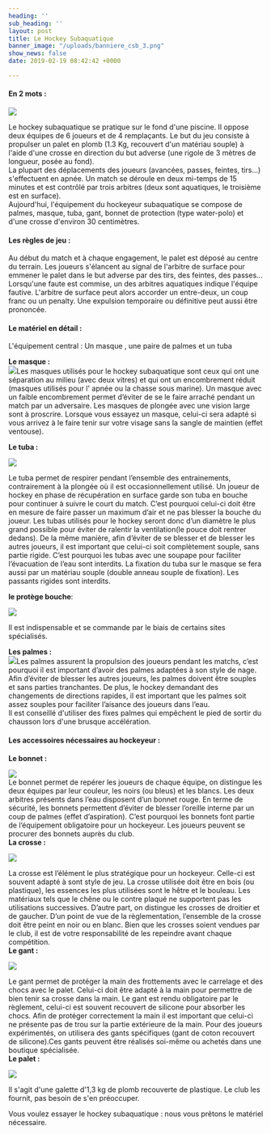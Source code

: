 ```yaml
---
heading: ''
sub_heading: ''
layout: post
title: Le Hockey Subaquatique
banner_image: "/uploads/banniere_csb_3.png"
show_news: false
date: 2019-02-19 08:42:42 +0000

---
```

#### En 2 mots :

[![](https://1.bp.blogspot.com/-7VCuAFZXBiM/XA7duY2Y_EI/AAAAAAAAAEs/7et0udKF4G4ieJoLbApUC9Uw8jOB0KAjwCEwYBhgL/s1600/6joueurs-brest.jpg)](https://1.bp.blogspot.com/-7VCuAFZXBiM/XA7duY2Y_EI/AAAAAAAAAEs/7et0udKF4G4ieJoLbApUC9Uw8jOB0KAjwCEwYBhgL/s1600/6joueurs-brest.jpg)

Le hockey subaquatique se pratique sur le fond d'une piscine. Il oppose deux équipes de 6 joueurs et de 4 remplaçants. Le but du jeu consiste à propulser un palet en plomb (1.3 Kg, recouvert d'un matériau souple) à l'aide d'une crosse en direction du but adverse (une rigole de 3 mètres de longueur, posée au fond).  
 La plupart des déplacements des joueurs (avancées, passes, feintes, tirs...) s'effectuent en apnée. Un match se déroule en deux mi-temps de 15 minutes et est contrôlé par trois arbitres (deux sont aquatiques, le troisième est en surface).  
 Aujourd'hui, l'équipement du hockeyeur subaquatique se compose de palmes, masque, tuba, gant, bonnet de protection (type water-polo) et d'une crosse d'environ 30 centimètres.

#### Les règles de jeu :

 Au début du match et à chaque engagement, le palet est déposé au centre du terrain. Les joueurs s'élancent au signal de l'arbitre de surface pour emmener le palet dans le but adverse par des tirs, des feintes, des passes... Lorsqu'une faute est commise, un des arbitres aquatiques indique l'équipe fautive. L'arbitre de surface peut alors accorder un entre-deux, un coup franc ou un penalty. Une expulsion temporaire ou définitive peut aussi être prononcée.

#### Le matériel en détail :

 L'équipement central : Un masque , une paire de palmes et un tuba  
  
  
  
  
**Le masque :**  
[![](https://4.bp.blogspot.com/-MIk2eoyditY/XA7dyLEkRvI/AAAAAAAAAEo/5DIQQMupcKIWrtquVgxljMIVgYAntknSQCEwYBhgL/s1600/masque.png)](https://4.bp.blogspot.com/-MIk2eoyditY/XA7dyLEkRvI/AAAAAAAAAEo/5DIQQMupcKIWrtquVgxljMIVgYAntknSQCEwYBhgL/s1600/masque.png)Les masques utilisés pour le hockey subaquatique sont ceux qui ont une séparation au milieu (avec deux vitres) et qui ont un encombrement réduit (masques utilisés pour l' apnée ou la chasse sous marine). Un masque avec un faible encombrement permet d’éviter de se le faire arraché pendant un match par un adversaire. Les masques de plongée avec une vision large sont à proscrire. Lorsque vous essayez un masque, celui-ci sera adapté si vous arrivez à le faire tenir sur votre visage sans la sangle de maintien (effet ventouse).  
  
**Le tuba :**

[![](https://1.bp.blogspot.com/-ECoFxqZDfII/XA7dzKCTFxI/AAAAAAAAAEw/mHqc8dXRvbc4OOk8AjWcfaYpHHNJhFb4wCEwYBhgL/s1600/tuba.png)](https://1.bp.blogspot.com/-ECoFxqZDfII/XA7dzKCTFxI/AAAAAAAAAEw/mHqc8dXRvbc4OOk8AjWcfaYpHHNJhFb4wCEwYBhgL/s1600/tuba.png)

 Le tuba permet de respirer pendant l’ensemble des entrainements, contrairement à la plongée où il est occasionnellement utilisé. Un joueur de hockey en phase de récupération en surface garde son tuba en bouche pour continuer à suivre le court du match. C’est pourquoi celui-ci doit être en mesure de faire passer un maximum d’air et ne pas blesser la bouche du joueur. Les tubas utilisés pour le hockey seront donc d’un diamètre le plus grand possible pour éviter de ralentir la ventilation(le pouce doit rentrer dedans). De la même manière, afin d’éviter de se blesser et de blesser les autres joueurs, il est important que celui-ci soit complètement souple, sans partie rigide. C’est pourquoi les tubas avec une soupape pour faciliter l’évacuation de l’eau sont interdits. La fixation du tuba sur le masque se fera aussi par un matériau souple (double anneau souple de fixation). Les passants rigides sont interdits.  
  
**le protège bouche**:

[![](https://3.bp.blogspot.com/-oRnZejOYgIg/XA7dynkiM3I/AAAAAAAAAEs/oJlZEZrMbegdqnD1LDxa6qeQ--gpZqlzQCEwYBhgL/s1600/protege-dents.jpg)](https://3.bp.blogspot.com/-oRnZejOYgIg/XA7dynkiM3I/AAAAAAAAAEs/oJlZEZrMbegdqnD1LDxa6qeQ--gpZqlzQCEwYBhgL/s1600/protege-dents.jpg)

 Il est indispensable et se commande par le biais de certains sites spécialisés.  
  
**Les palmes :**  
[![](https://1.bp.blogspot.com/-h7MG0ck6SOo/XA7ekXodfGI/AAAAAAAAAE0/hxdwappQ54ED8q8p179wB0dp2WcIXJX5ACLcBGAs/s1600/palme.png)](https://1.bp.blogspot.com/-h7MG0ck6SOo/XA7ekXodfGI/AAAAAAAAAE0/hxdwappQ54ED8q8p179wB0dp2WcIXJX5ACLcBGAs/s1600/palme.png)Les palmes assurent la propulsion des joueurs pendant les matchs, c’est pourquoi il est important d’avoir des palmes adaptées à son style de nage. Afin d’éviter de blesser les autres joueurs, les palmes doivent être souples et sans parties tranchantes. De plus, le hockey demandant des changements de directions rapides, il est important que les palmes soit assez souples pour faciliter l’aisance des joueurs dans l’eau.  
 Il est conseillé d'utiliser des fixes palmes qui empêchent le pied de sortir du chausson lors d'une brusque accélération.

#### Les accessoires nécessaires au hockeyeur :

  
**Le bonnet :**

[**![](https://4.bp.blogspot.com/-1WUYzrMosAI/XA7fRoohkiI/AAAAAAAAAFA/8fdlSsV-y58KCdbMYMD-IkNk5LSintUawCLcBGAs/s1600/bonet.jpg)**](https://4.bp.blogspot.com/-1WUYzrMosAI/XA7fRoohkiI/AAAAAAAAAFA/8fdlSsV-y58KCdbMYMD-IkNk5LSintUawCLcBGAs/s1600/bonet.jpg)  
 Le bonnet permet de repérer les joueurs de chaque équipe, on distingue les deux équipes par leur couleur, les noirs (ou bleus) et les blancs. Les deux arbitres présents dans l’eau disposent d’un bonnet rouge. En terme de sécurité, les bonnets permettent d’éviter de blesser l’oreille interne par un coup de palmes (effet d’aspiration). C’est pourquoi les bonnets font partie de l’équipement obligatoire pour un hockeyeur. Les joueurs peuvent se procurer des bonnets auprès du club.  
**La crosse :**

[**![](https://3.bp.blogspot.com/-FBNk3mfGm_w/XA7fZRIFnrI/AAAAAAAAAFE/nvYg3Q6MdQYIaZaTAh_BNc3SMF707RwIwCLcBGAs/s1600/crosse.jpg)**](https://3.bp.blogspot.com/-FBNk3mfGm_w/XA7fZRIFnrI/AAAAAAAAAFE/nvYg3Q6MdQYIaZaTAh_BNc3SMF707RwIwCLcBGAs/s1600/crosse.jpg)

  
 La crosse est l’élément le plus stratégique pour un hockeyeur. Celle-ci est souvent adapté à sont style de jeu. La crosse utilisée doit être en bois (ou plastique), les essences les plus utilisées sont le hêtre et le bouleau. Les matériaux tels que le chêne ou le contre plaqué ne supportent pas les utilisations successives. D’autre part, on distingue les crosses de droitier et de gaucher. D’un point de vue de la règlementation, l’ensemble de la crosse doit être peint en noir ou en blanc. Bien que les crosses soient vendues par le club, il est de votre responsabilité de les repeindre avant chaque compétition.  
**Le gant :**

[**![](https://2.bp.blogspot.com/-2wgSMggmsSg/XA7dyPXCYJI/AAAAAAAAAEk/6eFkVGu83Ns8PErw3S_-KTAGFfFnoRgSgCEwYBhgL/s1600/gant.jpg)**](https://2.bp.blogspot.com/-2wgSMggmsSg/XA7dyPXCYJI/AAAAAAAAAEk/6eFkVGu83Ns8PErw3S_-KTAGFfFnoRgSgCEwYBhgL/s1600/gant.jpg)

  
 Le gant permet de protéger la main des frottements avec le carrelage et des chocs avec le palet. Celui-ci doit être adapté à la main pour permettre de bien tenir sa crosse dans la main. Le gant est rendu obligatoire par le règlement, celui-ci est souvent recouvert de silicone pour absorber les chocs. Afin de protéger correctement la main il est important que celui-ci ne présente pas de trou sur la partie extérieure de la main. Pour des joueurs expérimentés, on utilisera des gants spécifiques (gant de coton recouvert de silicone).Ces gants peuvent être réalisés soi-même ou achetés dans une boutique spécialisée.  
**Le palet :**

[**![](https://2.bp.blogspot.com/-iqntzluVvA0/XA7dyWQHRyI/AAAAAAAAAEw/en5rsATuno4CEGC0lUJTcjcITwhAmw_hQCEwYBhgL/s1600/paletp.png)**](https://2.bp.blogspot.com/-iqntzluVvA0/XA7dyWQHRyI/AAAAAAAAAEw/en5rsATuno4CEGC0lUJTcjcITwhAmw_hQCEwYBhgL/s1600/paletp.png)

  
 Il s'agit d'une galette d'1,3 kg de plomb recouverte de plastique. Le club les fournit, pas besoin de s'en préoccuper.  
  
 Vous voulez essayer le hockey subaquatique : nous vous prêtons le matériel nécessaire.